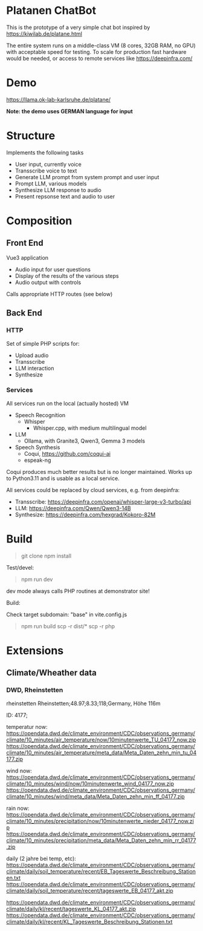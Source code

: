 # Platanen ChatBot

This is the prototype of a very simple chat bot inspired by https://kiwilab.de/platane.html 

The entire system runs on a middle-class VM (8 cores, 32GB RAM, no GPU) with acceptable speed for testing. To scale for production fast hardware would be needed, or access to remote services like https://deepinfra.com/

# Demo

https://llama.ok-lab-karlsruhe.de/platane/

**Note: the demo uses GERMAN language for input**


# Structure
Implements the following tasks

 * User input, currently voice 
 * Transscribe voice to text
 * Generate LLM prompt from system prompt and user input
 * Prompt LLM, various models
 * Synthesize LLM response to audio
 * Present repsonse text and audio to user

# Composition

## Front End

Vue3 application

  * Audio input for user questions
  * Display of the results of the various steps
  * Audio output with controls

Calls appropriate HTTP routes (see below)

## Back End

### HTTP

Set of simple PHP scripts for:

 * Upload audio
 * Transscribe
 * LLM interaction
 * Synthesize

### Services

All services run on the local (actually hosted) VM

 * Speech Recognition
   * Whisper 
      * Whisper.cpp, with medium multilingual model
 * LLM
   * Ollama, with Granite3, Qwen3, Gemma 3 models
 * Speech Synthesis
   * Coqui, https://github.com/coqui-ai
   * espeak-ng

Coqui produces much better results but is no longer maintained. Works up to Python3.11 and is usable as a local service.

All services could be replaced by cloud services, e.g. from deepinfra:

  * Transscribe: https://deepinfra.com/openai/whisper-large-v3-turbo/api
  * LLM: https://deepinfra.com/Qwen/Qwen3-14B
  * Synthesize: https://deepinfra.com/hexgrad/Kokoro-82M



# Build

> git clone 
> npm install 

Test/devel:

> npm run dev

dev mode always calls PHP routines at demonstrator site!

Build: 

Check target subdomain: "base" in vite.config.js 

> npm run build
> scp -r dist/* <your host directory>
> scp -r php <your host directory>



# Extensions
## Climate/Wheather data

### DWD, Rheinstetten
rheinstetten 
Rheinstetten;48.97;8.33;118;Germany, Höhe 116m

ID: 4177;


temperatur now:
https://opendata.dwd.de/climate_environment/CDC/observations_germany/climate/10_minutes/air_temperature/now/10minutenwerte_TU_04177_now.zip
https://opendata.dwd.de/climate_environment/CDC/observations_germany/climate/10_minutes/air_temperature/meta_data/Meta_Daten_zehn_min_tu_04177.zip


wind now:
https://opendata.dwd.de/climate_environment/CDC/observations_germany/climate/10_minutes/wind/now/10minutenwerte_wind_04177_now.zip
https://opendata.dwd.de/climate_environment/CDC/observations_germany/climate/10_minutes/wind/meta_data/Meta_Daten_zehn_min_ff_04177.zip



rain now:
https://opendata.dwd.de/climate_environment/CDC/observations_germany/climate/10_minutes/precipitation/now/10minutenwerte_nieder_04177_now.zip
https://opendata.dwd.de/climate_environment/CDC/observations_germany/climate/10_minutes/precipitation/meta_data/Meta_Daten_zehn_min_rr_04177.zip

daily (2 jahre bei temp, etc):
https://opendata.dwd.de/climate_environment/CDC/observations_germany/climate/daily/soil_temperature/recent/EB_Tageswerte_Beschreibung_Stationen.txt
https://opendata.dwd.de/climate_environment/CDC/observations_germany/climate/daily/soil_temperature/recent/tageswerte_EB_04177_akt.zip

https://opendata.dwd.de/climate_environment/CDC/observations_germany/climate/daily/kl/recent/tageswerte_KL_04177_akt.zip
https://opendata.dwd.de/climate_environment/CDC/observations_germany/climate/daily/kl/recent/KL_Tageswerte_Beschreibung_Stationen.txt




